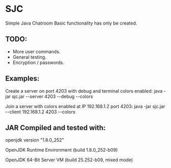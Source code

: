 # SJC
Simple Java Chatroom
Basic functionality has only be created.

## TODO:
- More user commands.
- General testing.
- Encryption / passwords.

## Examples:
Create a server on port 4203 with debug and terminal colors enabled:
java -jar sjc.jar --server 4203 --debug --colors

Join a server with colors enabled at IP 192.168.1.2 port 4203:
java -jar sjc.jar --client 192.168.1.2 4203 --colors

## JAR Compiled and tested with:
openjdk version "1.8.0_252"

OpenJDK Runtime Environment (build 1.8.0_252-b09)

OpenJDK 64-Bit Server VM (build 25.252-b09, mixed mode)
